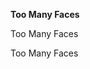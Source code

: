 
<html>
<body>
  <p><b> Too Many Faces </b> </p>
  <p> Too Many Faces </p>
  <p> Too Many Faces </p>
  </body>
  </html>
  
